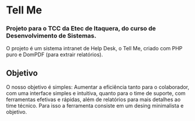 # Tell Me

### Projeto para o TCC da Etec de Itaquera, do curso de Desenvolvimento de Sistemas.

O projeto é um sistema intranet de Help Desk, o Tell Me, criado com PHP puro e DomPDF (para extrair relatórios).

## Objetivo

O nosso objetivo é simples: Aumentar a eficiência tanto para o colaborador, com uma interface simples e intuitiva, quanto para o time de suporte, com ferramentas efetivas e rápidas, além de relatórios para mais detalhes ao time técnico. Para isso a ferramenta consiste em um desing minimalista e objetivo.

